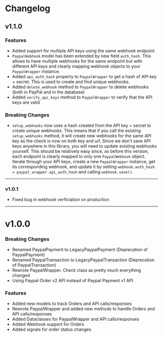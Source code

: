 # Changelog

## v1.1.0
### Features
* Added support for multiple API keys using the same webhook endpoint
* `PaypalWebhook` model has been extended by new field `auth_hash`. This allows to have multiple webhooks for the same endpoint
  but with different API keys and clearly mapping webhook objects to your `PaypalWrapper` instance.
* Added `api_auth_hash` property to `PaypalWrapper` to get a hash of API key + secret. This is used to create and find unique webhooks.
* Added `delete_webhook` method to `PaypalWrapper` to delete webhooks (both in PayPal and in the database)
* Added `verify_api_keys` method to `PaypalWrapper` to verify that the API keys are valid
### Breaking Changes
* `setup_webhooks` now uses a hash created from the API key + secret to create unique webhooks. This means that if you call
the existing `setup_webhooks` method, it will create new webhooks for the same API key as the check is now on both key and url.
Since we don't save API keys anywhere in this library, you will need to update existing webhooks yourself. This should be relatively easy
since, as before this version, each endpoint is clearly mapped to only one `PaypalWebhook` object. Iterate through your API keys, create a new `PaypalWrapper`
instance, get its corresponding webhook, and update it by setting `webhook.auth_hash = paypal_wrapper.api_auth_hash` and calling `webhook.save()`.


---


### v1.0.1
* Fixed bug in webhook verficiation on production

---

# v1.0.0

### Breaking Changes

* Renamed PaypalPayment to LegacyPaypalPayment (Deprecation of PaypalPayment)
* Renamed PaypalTransaction to LegacyPaypalTransaction (Deprecation of PaypalTransaction)
* Rewrote PaypalWrapper. Check class as pretty much everything changed
* Using Paypal Order v2 API instead of Paypal Payment v1 API

### Features

* Added new models to track Orders and API calls/responses
* Rewrote PaypalWrapper and added new methods to handle Orders and API calls/responses
* Added Dataclasses for PaypalWrapper and API calls/responses
* Added Webhook support for Orders
* Added signals for order status changes